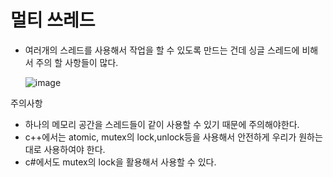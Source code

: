 # 멀티 쓰레드
- 여러개의 스레드를 사용해서 작업을 할 수 있도록 만드는 건데 싱글 스레드에 비해서 주의 할 사항들이 많다.
  
  ![image](https://github.com/yoodonghoon/Memory/assets/145320150/c83c870a-f058-4c92-9e8e-393a74c175d6)


주의사항
- 하나의 메모리 공간을 스레드들이 같이 사용할 수 있기 때문에 주의해야한다.
- c++에서는 atomic, mutex의 lock,unlock등을 사용해서 안전하게 우리가 원하는대로 사용하여야 한다.
- c#에서도 mutex의 lock을 활용해서 사용할 수 있다.
